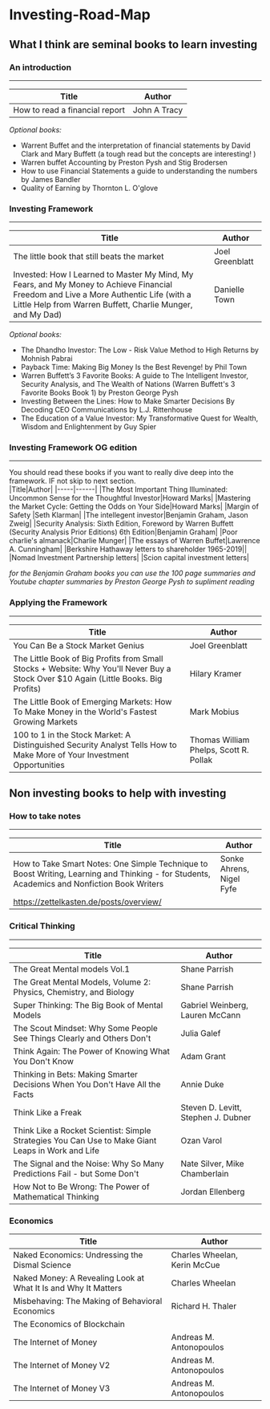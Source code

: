 # Investing-Road-Map
## What I think are seminal books to learn investing   
### An introduction 
----
|Title|Author|
|-----|------|
|How to read a financial report | John A Tracy|

_Optional books:_
- Warrent Buffet and the interpretation of financial statements by David Clark and Mary Buffett (a tough read but the concepts are interesting! )
- Warren buffet Accounting by Preston Pysh and Stig Brodersen
- How to use Financial Statements  a guide to understanding the numbers by James Bandler
- Quality of Earning by Thornton L. O'glove

### Investing Framework
----
|Title|Author|
|-----|------|
|The little book that still  beats the market| Joel Greenblatt|
|Invested: How I Learned to Master My Mind, My Fears, and My Money to Achieve Financial Freedom and Live a More Authentic Life (with a Little Help from Warren Buffett, Charlie Munger, and My Dad)|Danielle Town|

_Optional books:_
- The Dhandho Investor: The Low - Risk Value Method to High Returns by Mohnish Pabrai
- Payback Time: Making Big Money Is the Best Revenge! by Phil Town
- Warren Buffett’s 3 Favorite Books: A guide to The Intelligent Investor, Security Analysis, and The Wealth of Nations (Warren Buffett's 3 Favorite Books Book 1) by Preston George Pysh
- Investing Between the Lines: How to Make Smarter Decisions By Decoding CEO Communications by L.J. Rittenhouse
- The Education of a Value Investor: My Transformative Quest for Wealth, Wisdom and Enlightenment by Guy Spier

### Investing Framework OG edition 
----
You should read these books if you want to really dive deep into the framework. IF not skip to next section.  
|Title|Author|
|-----|------|
|The Most Important Thing Illuminated: Uncommon Sense for the Thoughtful Investor|Howard Marks|
|Mastering the Market Cycle: Getting the Odds on Your Side|Howard Marks|
|Margin of Safety |Seth Klarman|
|The intellegent investor|Benjamin Graham, Jason Zweig|
|Security Analysis: Sixth Edition, Foreword by Warren Buffett (Security Analysis Prior Editions) 6th Edition|Benjamin Graham|
|Poor charlie's almanack|Charlie Munger|
|The essays of Warren Buffet|Lawrence A. Cunningham|
|Berkshire Hathaway letters to shareholder 1965-2019||
|Nomad Investment Partnership letters|
|Scion capital  investment letters|

_for the Benjamin Graham books you can use the 100 page summaries and Youtube chapter summaries by Preston George Pysh to supliment reading_  

### Applying the Framework 
----  
|Title|Author|
|-----|------|
|You Can Be a Stock Market Genius|Joel Greenblatt|
|The Little Book of Big Profits from Small Stocks + Website: Why You'll Never Buy a Stock Over $10 Again (Little Books. Big Profits)|Hilary Kramer|
|The Little Book of Emerging Markets: How To Make Money in the World's Fastest Growing Markets|Mark Mobius|
|100 to 1 in the Stock Market: A Distinguished Security Analyst Tells How to Make More of Your Investment Opportunities|Thomas William Phelps, Scott R. Pollak|

## Non investing books to help with investing 

### How to take notes
----
|Title|Author|
|-----|------|
|How to Take Smart Notes: One Simple Technique to Boost Writing, Learning and Thinking - for Students, Academics and Nonfiction Book Writers|Sonke Ahrens, Nigel Fyfe|
|https://zettelkasten.de/posts/overview/|


### Critical Thinking
----
|Title|Author|
|-----|------|
|The Great Mental models Vol.1|Shane Parrish|
|The Great Mental Models, Volume 2: Physics, Chemistry, and Biology|Shane Parrish|
|Super Thinking: The Big Book of Mental Models| Gabriel Weinberg, Lauren McCann|
|The Scout Mindset: Why Some People See Things Clearly and Others Don't|Julia Galef|
|Think Again: The Power of Knowing What You Don't Know| Adam Grant|
|Thinking in Bets: Making Smarter Decisions When You Don't Have All the Facts|Annie Duke|
|Think Like a Freak|Steven D. Levitt, Stephen J. Dubner|
|Think Like a Rocket Scientist: Simple Strategies You Can Use to Make Giant Leaps in Work and Life|Ozan Varol|
|The Signal and the Noise: Why So Many Predictions Fail - but Some Don't| Nate Silver, Mike Chamberlain|
|How Not to Be Wrong: The Power of Mathematical Thinking|Jordan Ellenberg|

### Economics
|Title|Author|
|-----|------|
|Naked Economics: Undressing the Dismal Science|Charles Wheelan, Kerin McCue|
|Naked Money: A Revealing Look at What It Is and Why It Matters|Charles Wheelan|
|Misbehaving: The Making of Behavioral Economics|Richard H. Thaler|
|The Economics of Blockchain | 
|The Internet of Money|Andreas M. Antonopoulos|
|The Internet of Money V2|Andreas M. Antonopoulos|
|The Internet of Money V3|Andreas M. Antonopoulos|




